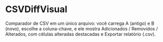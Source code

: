 # CSVDiffVisual
Comparador de CSV em um único arquivo: você carrega A (antigo) e B (novo), escolhe a coluna-chave, e ele mostra Adicionados / Removidos / Alterados, com células alteradas destacadas e Exportar relatório (.csv).
